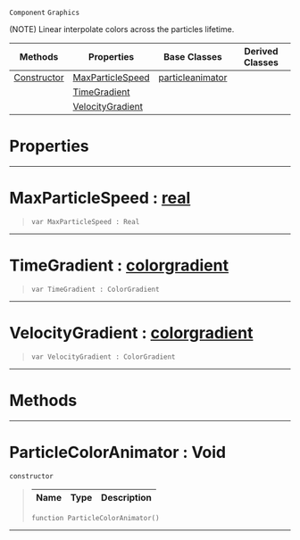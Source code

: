  `Component` `Graphics`



(NOTE) Linear interpolate colors across the particles lifetime.

|Methods|Properties|Base Classes|Derived Classes|
|---|---|---|---|
|[ Constructor](particlecoloranimator.md#particlecoloranimator-vo)|[ MaxParticleSpeed](particlecoloranimator.md#maxparticlespeed-zilch-en)|[particleanimator](particleanimator.md)| |
| |[ TimeGradient](particlecoloranimator.md#timegradient-zilch-engine)| | |
| |[ VelocityGradient](particlecoloranimator.md#velocitygradient-zilch-en)| | |


 #  Properties


---  
 #  MaxParticleSpeed : [real](../nada_base_types/real.md)

> 
> ```TS:Nada
> var MaxParticleSpeed : Real


---  
 #  TimeGradient : [colorgradient](colorgradient.md)

> 
> ```TS:Nada
> var TimeGradient : ColorGradient


---  
 #  VelocityGradient : [colorgradient](colorgradient.md)

> 
> ```TS:Nada
> var VelocityGradient : ColorGradient


---  
 #  Methods


---  
 #  ParticleColorAnimator : Void

 `constructor`

> 
> |Name|Type|Description|
> |---|---|---|
> ```TS:Nada
> function ParticleColorAnimator()
> ``` 


---  
 

 
